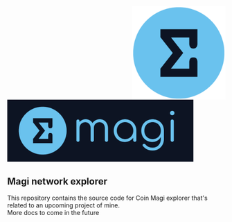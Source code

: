 <!--
*** Official Duino-Coin rest api README
*** by revoxhere, 2021
-->

<a href="https://revoxhere.github.io/magi-website">
  <img src="images/magi2021_light.png" width="215px" align="right"/>
</a>


<a href="https://revoxhere.github.io/magi-website">
  <img src="images/magi2021banner_dark.png" width="430px"/>
</a>

## Magi network explorer

This repository contains the source code for Coin Magi explorer that's related to an upcoming project of mine.<br>
More docs to come in the future
